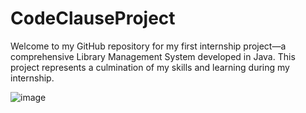 # CodeClauseProject
Welcome to my GitHub repository for my first internship project—a comprehensive Library Management System developed in Java. This project represents a culmination of my skills and learning during my internship.



![image](https://github.com/vianshah3004/CodeClauseProject/assets/124880161/5b25593e-3d8c-4a76-a872-7ddd258001fa)
